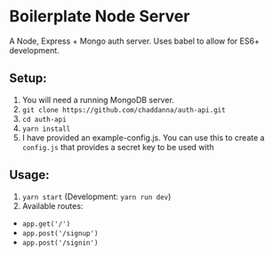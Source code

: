 # Boilerplate Node Server
A Node, Express + Mongo auth server. Uses babel to allow for ES6+ development.

## Setup:
1. You will need a running MongoDB server.
2. `git clone https://github.com/chaddanna/auth-api.git`
3. `cd auth-api`
4. `yarn install`
5. I have provided an example-config.js. You can use this to create a `config.js` that provides a secret key to be used with

## Usage:
1. `yarn start` (Development: `yarn run dev`)
2. Available routes:
  * `app.get('/')`
  * `app.post('/signup')`
  * `app.post('/signin')`
